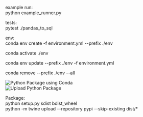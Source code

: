 
example run:  
python example_runner.py  

tests:  
pytest ./pandas_to_sql  

env:  
conda env create -f environment.yml --prefix ./env  

conda activate ./env  

conda env update --prefix ./env -f environment.yml  

conda remove --prefix ./env --all  



![Python Package using Conda](https://github.com/AmirPupko/pandas-to-sql/workflows/Python%20Package%20using%20Conda/badge.svg)    
![Upload Python Package](https://github.com/AmirPupko/pandas-to-sql/workflows/Upload%20Python%20Package/badge.svg)  



Package:  
python setup.py sdist bdist_wheel  
python -m twine upload --repository pypi --skip-existing dist/*  
